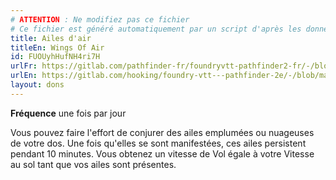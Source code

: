 ```yaml
---
# ATTENTION : Ne modifiez pas ce fichier
# Ce fichier est généré automatiquement par un script d'après les données du module Foundry VTT officiel et de sa traduction
title: Ailes d'air
titleEn: Wings Of Air
id: FUOUyhHufNH4ri7H
urlFr: https://gitlab.com/pathfinder-fr/foundryvtt-pathfinder2-fr/-/blob/master/data/feats/FUOUyhHufNH4ri7H.htm
urlEn: https://gitlab.com/hooking/foundry-vtt---pathfinder-2e/-/blob/master/packs/data/feats.db/wings-of-air.json
layout: dons
---
```

**Fréquence** une fois par jour

Vous pouvez faire l'effort de conjurer des ailes emplumées ou nuageuses de votre dos. Une fois qu'elles se sont manifestées, ces ailes persistent pendant 10 minutes. Vous obtenez un vitesse de Vol égale à votre Vitesse au sol tant que vos ailes sont présentes.
